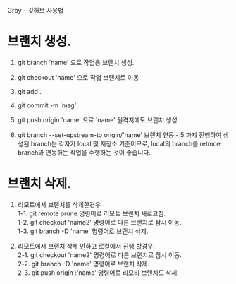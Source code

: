 Grby - 깃허브 사용법     

# 브랜치 생성.

1. git branch 'name' 으로 작업용 브랜치 생성.   

2. git checkout 'name' 으로 작업 브랜치로 이동  

3. git add .    

4. git commit -m 'msg'  

5. git push origin 'name' 으로 'name' 원격지에도 브랜치 생성.   

6. git branch --set-upstream-to origin/'name' 브랜치 연동 - 5.까지 진행하여 생성된 branch는 각자가 local 및 저장소 기준이므로, local의 branch를 retmoe branch와 연동하는 작업을 수행하는 것이 좋습니다.




# 브랜치 삭제. 

1. 리모트에서 브랜치를 삭제한경우    
    1-1. git remote prune 명령어로 리모트 브랜치 새로고침.    
    1-2. git checkout 'name2' 명령어로 다른 브랜치로 잠시 이동.    
    1-3. git branch -D 'name' 명령어로 브랜치 삭제.    


2. 리모트에서 브랜치 삭제 안하고 로컬에서 진행 할경우.    
    2-1. git checkout 'name2' 명령어로 다른 브랜치로 잠시 이동.    
    2-2. git branch -D 'name' 명령어로 브랜치 삭제.    
    2-3. git push origin :'name' 명령어로 리모티 브랜치도 삭제.    
 
